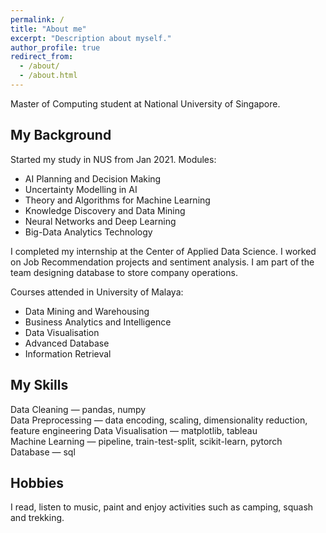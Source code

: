```yaml
---
permalink: /
title: "About me"
excerpt: "Description about myself."
author_profile: true
redirect_from: 
  - /about/
  - /about.html
---
```


Master of Computing student at National University of Singapore.

## My Background
Started my study in NUS from Jan 2021. Modules:
- AI Planning and Decision Making
- Uncertainty Modelling in AI
- Theory and Algorithms for Machine Learning
- Knowledge Discovery and Data Mining
- Neural Networks and Deep Learning
- Big-Data Analytics Technology

I completed my internship at the Center of Applied Data Science. I worked on Job Recommendation projects and sentiment analysis. I am part of the team designing database to store company operations.

Courses attended in University of Malaya:
- Data Mining and Warehousing
- Business Analytics and Intelligence
- Data Visualisation
- Advanced Database
- Information Retrieval

## My Skills
Data Cleaning &mdash; pandas, numpy  
Data Preprocessing &mdash; data encoding, scaling, dimensionality reduction, feature engineering
Data Visualisation &mdash; matplotlib, tableau  
Machine Learning &mdash; pipeline, train-test-split, scikit-learn, pytorch  
Database &mdash; sql

## Hobbies
I read, listen to music, paint and enjoy activities such as camping, squash and trekking.
